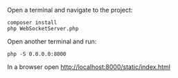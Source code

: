 Open a terminal and navigate to the project:
```
composer install
php WebSocketServer.php
```

Open another terminal and run:
```
php -S 0.0.0.0:8000
```

In a browser open [http://localhost:8000/static/index.html](http://localhost:8000/static/index.html)
